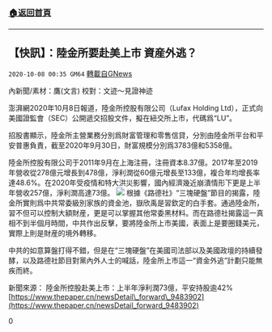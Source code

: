 ###  [:house:返回首頁](https://github.com/ourhimalayas/txt)
---

## 【快訊】：陸金所要赴美上市  資産外逃？
`2020-10-08 00:35 GM64` [轉載自GNews](https://gnews.org/zh-hant/409987/)

內新聞/素材：鷹(文言)
校對：文迹～見證神迹

澎湃網2020年10月8日報道，陸金所控股有限公司（Lufax Holding Ltd），正式向美國證監會（SEC）公開遞交招股文件，擬在紐交所上市，代碼爲“LU”。

招股書顯示，陸金所主營業務分別爲財富管理和零售信貸，分別由陸金所平台和平安普惠負責，截至2020年9月30日，財富規模分別爲3783億和5358億。

陸金所控股有限公司于2011年9月在上海注冊，注冊資本8.37億。2017年至2019年營收從278億元增長到478億，淨利潤從60億元增長至133億，複合年均增長率達48.6%。在2020年受疫情和特大洪災影響，國內經濟幾近崩潰情形下更是上半年營收257億，淨利潤高達73億。
![]()![](https://s3.amazonaws.com/gnews-media-offload/wp-content/uploads/2020/10/08003359/83-1.jpg)
根據《路德社》“三塊硬盤”節目的揭露，陸金所實則爲中共常委級別家族的資金池，嶽欣禹是習欽定的白手套。通過陸金所，習不但可以控制大額財産，更是可以掌握其他常委黑材料。而在路德社揭露這一真相不到半個月時間，中共作出反擊，要將陸金所上市美國，表面上是要圈錢美元，實際上則是財産的境外轉移。

中共的如意算盤打得不錯，但是在“三塊硬盤”在美國司法部以及美國政壇的持續發酵，以及路德社節目對黨內外人士的喊話，陸金所上市這一“資金外逃”計劃只能無疾而終。

新聞來源：
陸金所控股赴美上市：上半年淨利潤73億，平安持股逾42%
[https://www.thepaper.cn/newsDetail\_forward\_9483902](https://www.thepaper.cn/newsDetail_forward_9483902)

0
